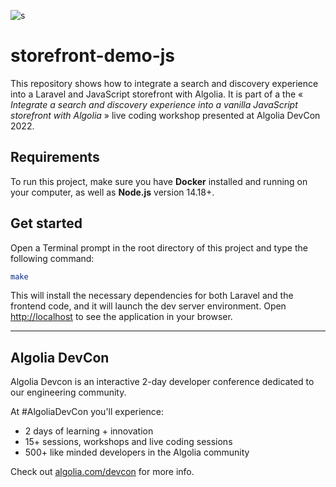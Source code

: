 ![s](https://res.cloudinary.com/hilnmyskv/image/upload/q_auto/v1657704941/Algolia_com_Website_assets/images/devcon/devcon-logo-new.svg)

# storefront-demo-js

This repository shows how to integrate a search and discovery experience into a Laravel and JavaScript storefront with Algolia. It is part of a the « *Integrate a search and discovery experience into a vanilla JavaScript storefront with Algolia* » live coding workshop presented at Algolia DevCon 2022.

## Requirements

To run this project, make sure you have **Docker** installed and running on your computer, as well as **Node.js** version 14.18+.

## Get started

Open a Terminal prompt in the root directory of this project and type the following command:

```bash
make
```

This will install the necessary dependencies for both Laravel and the frontend code, and it will launch the dev server environment. Open [http://localhost](http://localhost) to see the application in your browser.

---

## Algolia DevCon

Algolia Devcon is an interactive 2-day developer conference dedicated to our engineering community.

At #AlgoliaDevCon you'll experience:
- 2 days of learning + innovation
- 15+ sessions, workshops and live coding sessions
- 500+ like minded developers in the Algolia community

Check out [algolia.com/devcon](https://www.algolia.com/devcon/) for more info.
